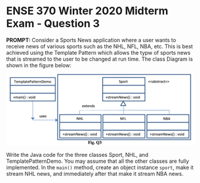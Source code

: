 # ENSE 370 Winter 2020 Midterm Exam - Question 3

**PROMPT:** Consider a Sports News application where a user wants to receive news of various sports such as the NHL, NFL, NBA, etc. This is best achieved using the Template Pattern which allows the typw of sports news that is streamed to the user to be changed at run time. The class Diagram is shown in the figure below:

<img src="q3Figure.png" width="800">

Write the Java code for the three classes Sport, NHL, and TemplatePatternDemo. You may assume that all the other classes are fully implemented. In the `main()` method, create an object instance `sport`, make it stream NHL news, and immediately after that make it stream NBA news.
